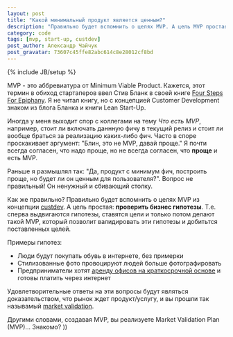 ```yaml
---
layout: post
title: "Какой минимальный продукт является ценным?"
description: "Правильно будет вспомнить о целях MVP. А цель MVP простая: проверить бизнес гипотезы. Т.е. сперва выдвигаются гипотезы, ставятся цели и только потом делают такой MVP, который позволит валидировать эти гипотезы и добитьтся поставленных целей"
category: code
tags: [mvp, start-up, custdev]
post_author: Александр Чайчук
post_gravatar: 73607c45ffe82abc614c8e28012cf8bd
---
```

{% include JB/setup %}

MVP - это аббревиатура от Minimum Viable Product. Кажется, этот термин в обиход стартаперов ввел Стив Бланк в своей книге [Four Steps For Epiphany](http://www.amazon.com/Four-Steps-Epiphany-Successful-Strategies/dp/0976470705). Я не читал книгу, но с концепцией Customer Development знаком из блога Бланка и книги Lean Start-Up. 

Иногда у меня выходит спор с коллегами на тему *Что есть MVP*, например, стоит ли включать даннную фичу в текущий релиз и стоит ли вообще браться за реализацию каких-либо фич. Часто в споре проскакивает аргумент: "Блин, это не MVP, давай проще." Я почти всегда согласен, что надо проще, но не всегда согласен, что __проще__ и есть MVP. 

Раньше я размышлял так: "Да, продукт с минимум фич, построить проще, но будет ли он ценным для пользователя?". Вопрос не правильный! Он ненужный и сбивающий столку.  

Как же правильно? Правильно будет вспомнить о целях MVP из концепции [custdev](http://steveblank.com/category/customer-development/). А цель простая: __проверить бизнес гипотезы__. Т.е. сперва выдвигаются гипотезы, ставятся цели и только потом делают такой MVP, который позволит валидировать эти гипотезы и добитьтся поставленных целей. 

Примеры гипотез:

-  Люди будут покупать обувь в интернете, без примерки
-  Стилизованные фото провоцируют людей больше фотографировать 
-  Предприниматели хотят [аренду офисов на краткосрочной основе](http://everdesk.ru) и готовы платить через интернет

Удовлетворительные ответы на эти вопросы будут являться доказательством, что рынок ждет продукт/услугу, и вы прошли так называмый [market validation](http://www.quora.com/What-and-how-important-is-market-validation).  

Другими словами, создавая MVP, вы реализуете Market Validation Plan (MVP)... Знакомо? ))
